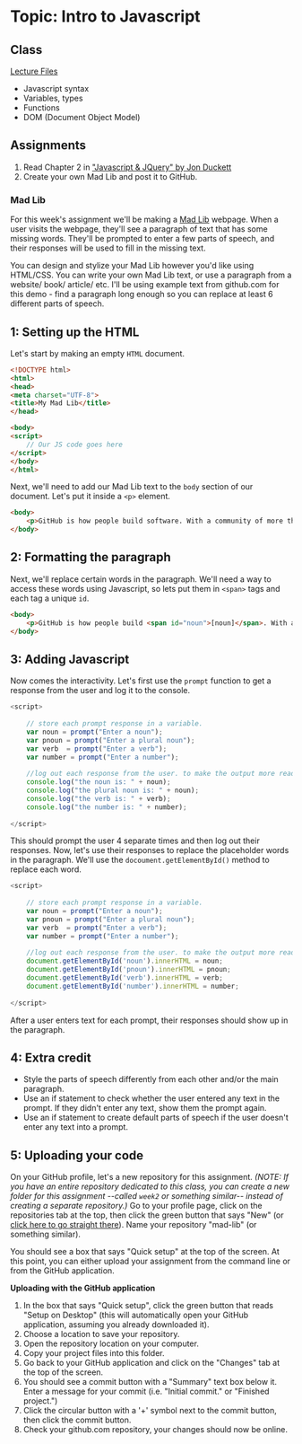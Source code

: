 # Topic: Intro to Javascript
## Class
[Lecture Files](https://github.com/jblinder/ccny-javascript/tree/master/week2)
* Javascript syntax
* Variables, types
* Functions
* DOM (Document Object Model)

## Assignments

 1. Read Chapter 2 in ["Javascript & JQuery" by Jon Duckett](http://javascriptbook.com/)
 2. Create your own Mad Lib and post it to GitHub.
 
### Mad Lib 
For this week's assignment we'll be making a [Mad Lib](https://en.wikipedia.org/wiki/Mad_Libs) webpage. When a user visits the webpage, they'll see a paragraph of text that has some missing words. They'll be prompted to enter a few parts of speech, and their responses will be used to fill in the missing text.

You can design and stylize your Mad Lib however you'd like using HTML/CSS. You can write your own Mad Lib text, or use a paragraph from a website/ book/ article/ etc. I'll be using example text from github.com for this demo - find a paragraph long enough so you can replace at least 6 different parts of speech.

## 1: Setting up the HTML

Let's start by making an empty `HTML` document.

```HTML
<!DOCTYPE html>
<html>
<head>
<meta charset="UTF-8">
<title>My Mad Lib</title>
</head>

<body>
<script>
	// Our JS code goes here
</script>
</body>
</html>
```

Next, we'll need to add our Mad Lib text to the `body` section of our document. Let's put it inside a `<p>` element.

```HTML
<body>
	<p>GitHub is how people build software. With a community of more than 10 million people, developers can discover, use, and contribute to over 26 million projects using a powerful collaborative development workflow.</p>
</body>
```

## 2: Formatting the paragraph

Next, we'll replace certain words in the paragraph. We'll need a way to access these words using Javascript, so lets put them in `<span>` tags and each tag a unique `id`.

```HTML
<body>
	<p>GitHub is how people build <span id="noun">[noun]</span>. With a community of more than 10 million <span id="pnoun">[plural noun]</span>, developers can <span id="verb">[verb]</span>, use, and contribute to over <span id="number">[number]</span> projects using a powerful collaborative development workflow.</p>
</body>
```

## 3: Adding Javascript

Now comes the interactivity. Let's first use the `prompt` function to get a response from the user and log it to the console.

```Javascript
<script>
	
	// store each prompt response in a variable.
	var noun = prompt("Enter a noun");
	var pnoun = prompt("Enter a plural noun");
	var verb  = prompt("Enter a verb");
	var number = prompt("Enter a number");
	
	//log out each response from the user. to make the output more readable, we'll add a string before each variable
	console.log("the noun is: " + noun);
	console.log("the plural noun is: " + noun);
	console.log("the verb is: " + verb);
	console.log("the number is: " + number);
	
</script>
```

This should prompt the user 4 separate times and then log out their responses. Now, let's use their responses to replace the placeholder words in the paragraph. We'll use the `docoument.getElementById()` method to replace each word.

```Javascript
<script>
	
	// store each prompt response in a variable.
	var noun = prompt("Enter a noun");
	var pnoun = prompt("Enter a plural noun");
	var verb  = prompt("Enter a verb");
	var number = prompt("Enter a number");
	
	//log out each response from the user. to make the output more readable, we'll add a string before each variable
	document.getElementById('noun').innerHTML = noun;
	document.getElementById('pnoun').innerHTML = pnoun;
	document.getElementById('verb').innerHTML = verb;
	document.getElementById('number').innerHTML = number;	
	
</script>
```

After a user enters text for each prompt, their responses should show up in the paragraph.

## 4: Extra credit
* Style the parts of speech differently from each other and/or the main paragraph.
* Use an if statement to check whether the user entered any text in the prompt. If they didn't enter any text, show them the prompt again. 
* Use an if statement to create default parts of speech if the user doesn't enter any text into a prompt.

## 5: Uploading your code

On your GitHub profile, let's a new repository for this assignment. *(NOTE: If you have an entire repository dedicated to this class, you can create a new folder for this assignment --called `week2` or something similar-- instead of creating a separate repository.)*
 Go to your profile page, click on the repositories tab at the top, then click the green button that says "New" (or [click here to go straight there](https://github.com/new)). Name your repository "mad-lib" (or something similar).

You should see a box that says "Quick setup" at the top of the screen. At this point, you can either upload your assignment from the command line or from the GitHub application.

**Uploading with the GitHub application**

1. In the box that says "Quick setup", click the green button that reads "Setup on Desktop" (this will automatically open your GitHub application, assuming you already downloaded it).
2. Choose a location to save your repository.
3. Open the repository location on your computer.
4. Copy your project files into this folder.
5. Go back to your GitHub application and click on the "Changes" tab at the top of the screen.
6. You should see a commit button with a "Summary" text box below it. Enter a message for your commit (i.e. "Initial commit." or "Finished project.") 
7. Click the circular button with a '+' symbol next to the commit button, then click the commit button.
8. Check your github.com repository, your changes should now be online.
